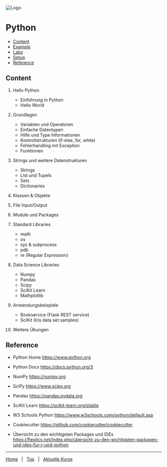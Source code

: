 ![Logo](https://www.iten-engineering.ch/logo.png)

# Python 
- [Content](#content)
- [Example](example)
- [Labs](lab/labs.md)
- [Setup](setup.md)
- [Reference](#reference)

## Content

1. Hello Python
   - Einführung in Python
   - Hello World

2. Grundlagen
   - Variablen und Operatoren
   - Einfache Datentypen
   - Hilfe und Type Informationen
   - Kontrollstrukturen (if-else, for, while)
   - Fehlerhandling mit Exception
   - Funktionen

3. Strings und weitere Datenstrukturen
   - Strings
   - List und Tupels
   - Sets
   - Dictionaries

4. Klassen & Objekte

5. File Input/Output

6. Module und Packages

7. Standard Libraries
   - math
   - os
   - sys & subprocess
   - pdb
   - re (Regular Expression)
  
8. Data Science Libraries
   - Numpy
   - Pandas
   - Scipy
   - SciKit Learn
   - Mathplotlib

9. Anwendungsbeispiele
   - Bookservice (Flask REST service)
   - SciKit (Iris data set samples)

10. Weitere Übungen

## Reference
  
- Python Home
  https://www.python.org 

- Python Docs
  https://docs.python.org/3

- NumPy
  https://numpy.org

- SciPy
  https://www.scipy.org

- Pandas
  https://pandas.pydata.org 

- SciKit Learn
  https://scikit-learn.org/stable  
  
- W3 Schools Python
  https://www.w3schools.com/python/default.asp  
  
- Cookiecutter
  https://github.com/cookiecutter/cookiecutter

- Übersicht zu den wichtigsten Packages und IDEs 
  https://flexitcs.net/index.php/ubersicht-zu-den-wichtigsten-packages-und-ides-fur-r-und-python
        
---
[Home](#python) &nbsp; | &nbsp; [Top](#python) &nbsp; | &nbsp; [Aktuelle Kurse](https://www.iten-engineering.ch/course)
